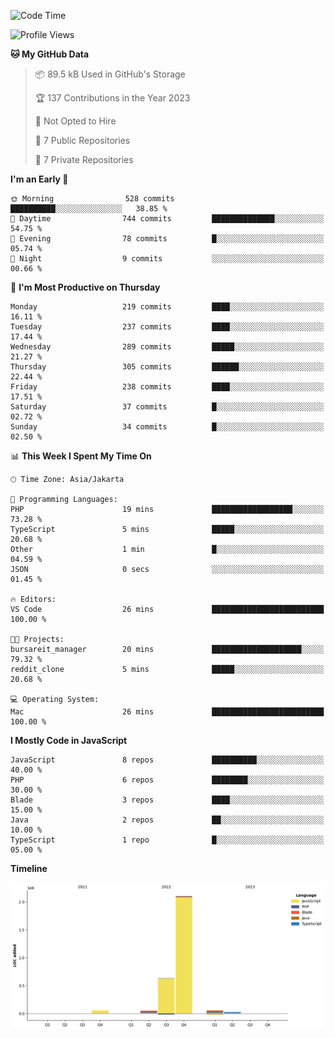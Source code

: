 <!--START_SECTION:waka-->
![Code Time](http://img.shields.io/badge/Code%20Time-92%20hrs%2045%20mins-blue)

![Profile Views](http://img.shields.io/badge/Profile%20Views-0-blue)

**🐱 My GitHub Data** 

> 📦 89.5 kB Used in GitHub's Storage 
 > 
> 🏆 137 Contributions in the Year 2023
 > 
> 🚫 Not Opted to Hire
 > 
> 📜 7 Public Repositories 
 > 
> 🔑 7 Private Repositories 
 > 
**I'm an Early 🐤** 

```text
🌞 Morning                528 commits         ██████████░░░░░░░░░░░░░░░   38.85 % 
🌆 Daytime                744 commits         ██████████████░░░░░░░░░░░   54.75 % 
🌃 Evening                78 commits          █░░░░░░░░░░░░░░░░░░░░░░░░   05.74 % 
🌙 Night                  9 commits           ░░░░░░░░░░░░░░░░░░░░░░░░░   00.66 % 
```
📅 **I'm Most Productive on Thursday** 

```text
Monday                   219 commits         ████░░░░░░░░░░░░░░░░░░░░░   16.11 % 
Tuesday                  237 commits         ████░░░░░░░░░░░░░░░░░░░░░   17.44 % 
Wednesday                289 commits         █████░░░░░░░░░░░░░░░░░░░░   21.27 % 
Thursday                 305 commits         ██████░░░░░░░░░░░░░░░░░░░   22.44 % 
Friday                   238 commits         ████░░░░░░░░░░░░░░░░░░░░░   17.51 % 
Saturday                 37 commits          █░░░░░░░░░░░░░░░░░░░░░░░░   02.72 % 
Sunday                   34 commits          █░░░░░░░░░░░░░░░░░░░░░░░░   02.50 % 
```


📊 **This Week I Spent My Time On** 

```text
🕑︎ Time Zone: Asia/Jakarta

💬 Programming Languages: 
PHP                      19 mins             ██████████████████░░░░░░░   73.28 % 
TypeScript               5 mins              █████░░░░░░░░░░░░░░░░░░░░   20.68 % 
Other                    1 min               █░░░░░░░░░░░░░░░░░░░░░░░░   04.59 % 
JSON                     0 secs              ░░░░░░░░░░░░░░░░░░░░░░░░░   01.45 % 

🔥 Editors: 
VS Code                  26 mins             █████████████████████████   100.00 % 

🐱‍💻 Projects: 
bursareit_manager        20 mins             ████████████████████░░░░░   79.32 % 
reddit_clone             5 mins              █████░░░░░░░░░░░░░░░░░░░░   20.68 % 

💻 Operating System: 
Mac                      26 mins             █████████████████████████   100.00 % 
```

**I Mostly Code in JavaScript** 

```text
JavaScript               8 repos             ██████████░░░░░░░░░░░░░░░   40.00 % 
PHP                      6 repos             ████████░░░░░░░░░░░░░░░░░   30.00 % 
Blade                    3 repos             ████░░░░░░░░░░░░░░░░░░░░░   15.00 % 
Java                     2 repos             ██░░░░░░░░░░░░░░░░░░░░░░░   10.00 % 
TypeScript               1 repo              █░░░░░░░░░░░░░░░░░░░░░░░░   05.00 % 
```



**Timeline**

![Lines of Code chart](https://raw.githubusercontent.com/brstreet2/brstreet2/main/assets/bar_graph.png)


<!--END_SECTION:waka-->
